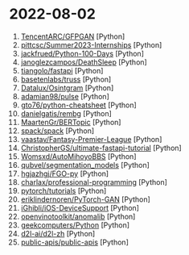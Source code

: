 # 2022-08-02

1. [TencentARC/GFPGAN](https://github.com/TencentARC/GFPGAN "GFPGAN aims at developing Practical Algorithms for Real-world Face Restoration.") [Python]
2. [pittcsc/Summer2023-Internships](https://github.com/pittcsc/Summer2023-Internships "Collection of Summer 2023 tech internships!") [Python]
3. [jackfrued/Python-100-Days](https://github.com/jackfrued/Python-100-Days "Python - 100天从新手到大师") [Python]
4. [janoglezcampos/DeathSleep](https://github.com/janoglezcampos/DeathSleep "A PoC implementation for an evasion technique to terminate the current thread and restore it before resuming execution, while implementing page protection changes during no execution.") [Python]
5. [tiangolo/fastapi](https://github.com/tiangolo/fastapi "FastAPI framework, high performance, easy to learn, fast to code, ready for production") [Python]
6. [basetenlabs/truss](https://github.com/basetenlabs/truss "Serve any model without boilerplate code") [Python]
7. [Datalux/Osintgram](https://github.com/Datalux/Osintgram "Osintgram is a OSINT tool on Instagram. It offers an interactive shell to perform analysis on Instagram account of any users by its nickname") [Python]
8. [adamian98/pulse](https://github.com/adamian98/pulse "PULSE: Self-Supervised Photo Upsampling via Latent Space Exploration of Generative Models") [Python]
9. [gto76/python-cheatsheet](https://github.com/gto76/python-cheatsheet "Comprehensive Python Cheatsheet") [Python]
10. [danielgatis/rembg](https://github.com/danielgatis/rembg "Rembg is a tool to remove images background.") [Python]
11. [MaartenGr/BERTopic](https://github.com/MaartenGr/BERTopic "Leveraging BERT and c-TF-IDF to create easily interpretable topics.") [Python]
12. [spack/spack](https://github.com/spack/spack "A flexible package manager that supports multiple versions, configurations, platforms, and compilers.") [Python]
13. [vaastav/Fantasy-Premier-League](https://github.com/vaastav/Fantasy-Premier-League "Creates a .csv file of all players in the English Player League with their respective team and total fantasy points") [Python]
14. [ChristopherGS/ultimate-fastapi-tutorial](https://github.com/ChristopherGS/ultimate-fastapi-tutorial "The Ultimate FastAPI Tutorial") [Python]
15. [Womsxd/AutoMihoyoBBS](https://github.com/Womsxd/AutoMihoyoBBS "米游社自动签到，支持：崩坏二、崩坏三、原神、未定事件簿，米游币自动获取") [Python]
16. [qubvel/segmentation_models](https://github.com/qubvel/segmentation_models "Segmentation models with pretrained backbones. Keras and TensorFlow Keras.") [Python]
17. [hgjazhgj/FGO-py](https://github.com/hgjazhgj/FGO-py "全自动免配置跨平台开箱即用的Fate/Grand Order助手.启动脚本,上床睡觉,养肝护发,满加成圣诞了解一下?") [Python]
18. [charlax/professional-programming](https://github.com/charlax/professional-programming "A collection of full-stack resources for programmers.") [Python]
19. [pytorch/tutorials](https://github.com/pytorch/tutorials "PyTorch tutorials.") [Python]
20. [eriklindernoren/PyTorch-GAN](https://github.com/eriklindernoren/PyTorch-GAN "PyTorch implementations of Generative Adversarial Networks.") [Python]
21. [iGhibli/iOS-DeviceSupport](https://github.com/iGhibli/iOS-DeviceSupport "This repository holds the device support files for the iOS, and I will update it regularly.") [Python]
22. [openvinotoolkit/anomalib](https://github.com/openvinotoolkit/anomalib "An anomaly detection library comprising state-of-the-art algorithms and features such as experiment management, hyper-parameter optimization, and edge inference.") [Python]
23. [geekcomputers/Python](https://github.com/geekcomputers/Python "My Python Examples") [Python]
24. [d2l-ai/d2l-zh](https://github.com/d2l-ai/d2l-zh "《动手学深度学习》：面向中文读者、能运行、可讨论。中英文版被55个国家的300所大学用于教学。") [Python]
25. [public-apis/public-apis](https://github.com/public-apis/public-apis "A collective list of free APIs") [Python]
